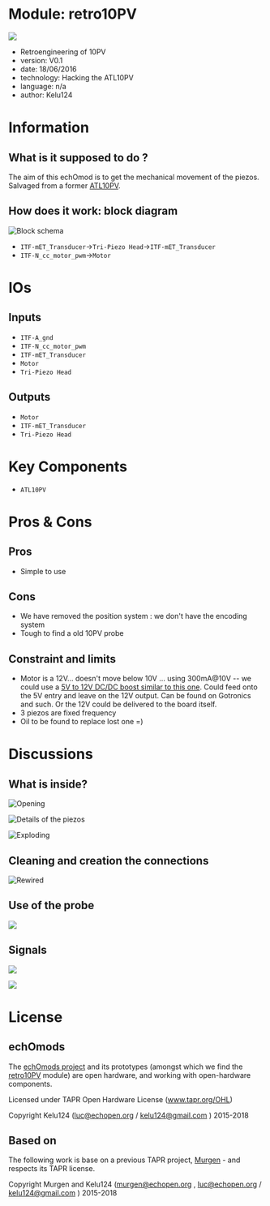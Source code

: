 # Module: retro10PV

![](/retro10PV/viewme.png)

* Retroengineering of 10PV
* version: V0.1
* date: 18/06/2016
* technology: Hacking the ATL10PV
* language: n/a
* author: Kelu124

# Information

## What is it supposed to do ?

The aim of this echOmod is to get the mechanical movement of the piezos. Salvaged from a former [ATL10PV](http://echopen.org/index.php/ATL_Access_10PV).

## How does it work: block diagram

![Block schema](source/blocks.png)

* `ITF-mET_Transducer`->`Tri-Piezo Head`->`ITF-mET_Transducer`
* `ITF-N_cc_motor_pwm`->`Motor`

# IOs

## Inputs

* `ITF-A_gnd`
* `ITF-N_cc_motor_pwm`
* `ITF-mET_Transducer`
* `Motor`
* `Tri-Piezo Head`

## Outputs

* `Motor`
* `ITF-mET_Transducer`
* `Tri-Piezo Head`

# Key Components

* `ATL10PV`

# Pros & Cons

## Pros

* Simple to use


## Cons

* We have removed the position system : we don't have the encoding system
* Tough to find a old 10PV probe

## Constraint and limits

* Motor is a 12V... doesn't move below 10V ... using 300mA@10V -- we could use a [5V to 12V DC/DC boost similar to this one](https://www.pololu.com/product/2117/specs). Could feed onto the 5V entry and leave on the 12V output. Can be found on Gotronics and such. Or the 12V could be delivered to the board itself.
* 3 piezos are fixed frequency
* Oil to be found to replace lost one =)


# Discussions

## What is inside?

![Opening](/retro10PV/images/IMG_2405.JPG)

![Details of the piezos](/retro10PV/images/IMG_2401.JPG)

![Exploding](/retro10PV/images/20160307_213105_HDR.jpg)

## Cleaning and creation the connections


![Rewired](/retro10PV/images/DSC_0683.JPG)

## Use of the probe

![](/retro10PV/images/DSC_0682.JPG)

## Signals

![](/retro10PV/images/DSC_0680.JPG)

![](/retro10PV/images/DSC_0681.JPG)

# License

## echOmods 

The [echOmods project](https://github.com/kelu124/echomods) and its prototypes (amongst which we find the [retro10PV](/retro10PV/) module) are open hardware, and working with open-hardware components.

Licensed under TAPR Open Hardware License (www.tapr.org/OHL)

Copyright Kelu124 (luc@echopen.org / kelu124@gmail.com ) 2015-2018

## Based on 

The following work is base on a previous TAPR project, [Murgen](https://github.com/kelu124/murgen-dev-kit) - and respects its TAPR license.

Copyright Murgen and Kelu124 (murgen@echopen.org , luc@echopen.org / kelu124@gmail.com ) 2015-2018
